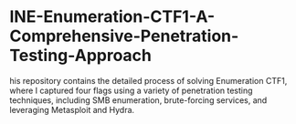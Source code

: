 # INE-Enumeration-CTF1-A-Comprehensive-Penetration-Testing-Approach
his repository contains the detailed process of solving Enumeration CTF1, where I captured four flags using a variety of penetration testing techniques, including SMB enumeration, brute-forcing services, and leveraging Metasploit and Hydra.
